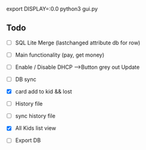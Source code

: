 export DISPLAY=:0.0
python3 gui.py

## Todo

  - [ ] SQL Lite Merge (lastchanged attribute db for row)
  - [ ] Main functionality (pay, get money)
  - [ ] Enable / Disable DHCP -->Button grey out Update
  - [ ] DB sync

  - [x] card add to kid && lost
  - [ ] History file
  - [ ] sync history file
  - [x] All Kids list view

  - [ ] Export DB
